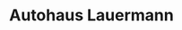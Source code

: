 ---
title: "Autohaus Lauermann"
url: /sohland-a-d-spree/autohaus-lauermann-zittauer-strasse/
shop: Autohaus
---